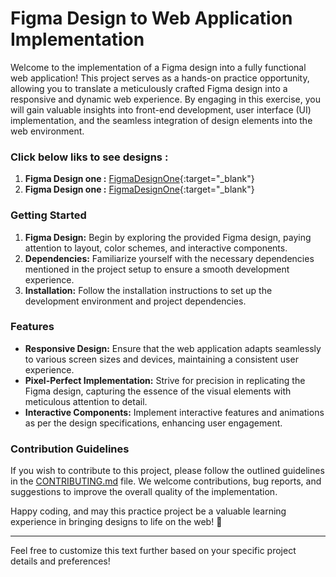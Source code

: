 # Figma Design to Web Application Implementation

Welcome to the implementation of a Figma design into a fully functional web application! This project serves as a hands-on practice opportunity, allowing you to translate a meticulously crafted Figma design into a responsive and dynamic web experience. By engaging in this exercise, you will gain valuable insights into front-end development, user interface (UI) implementation, and the seamless integration of design elements into the web environment.

### Click below liks to see designs : 
1. **Figma Design one :** [FigmaDesignOne](https://www.figma.com/file/CPJodnscX67Rbg7MX0syth/Actual-Work?type=design&node-id=5%3A2&mode=design&t=fCN2y75KgoHaOHkv-1){:target="_blank"}
2. **Figma Design one :** [FigmaDesignOne](https://www.figma.com/file/CPJodnscX67Rbg7MX0syth/Actual-Work?type=design&node-id=28%3A2&mode=design&t=fCN2y75KgoHaOHkv-1){:target="_blank"}

### Getting Started
1. **Figma Design:** Begin by exploring the provided Figma design, paying attention to layout, color schemes, and interactive components.
2. **Dependencies:** Familiarize yourself with the necessary dependencies mentioned in the project setup to ensure a smooth development experience.
3. **Installation:** Follow the installation instructions to set up the development environment and project dependencies.

### Features
- **Responsive Design:** Ensure that the web application adapts seamlessly to various screen sizes and devices, maintaining a consistent user experience.
- **Pixel-Perfect Implementation:** Strive for precision in replicating the Figma design, capturing the essence of the visual elements with meticulous attention to detail.
- **Interactive Components:** Implement interactive features and animations as per the design specifications, enhancing user engagement.

### Contribution Guidelines
If you wish to contribute to this project, please follow the outlined guidelines in the [CONTRIBUTING.md](https://github.com/sapnendra/designing) file. We welcome contributions, bug reports, and suggestions to improve the overall quality of the implementation.

Happy coding, and may this practice project be a valuable learning experience in bringing designs to life on the web! 🚀

--- 

Feel free to customize this text further based on your specific project details and preferences!